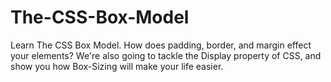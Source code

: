 # The-CSS-Box-Model
Learn The CSS Box Model. How does padding, border, and margin effect your elements? We're also going to tackle the Display property of CSS, and show you how Box-Sizing will make your life easier.
